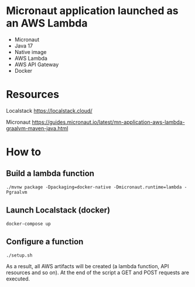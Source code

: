 # Micronaut application launched as an AWS Lambda

- Micronaut
- Java 17
- Native image
- AWS Lambda
- AWS API Gateway
- Docker

# Resources

Localstack https://localstack.cloud/

Micronaut https://guides.micronaut.io/latest/mn-application-aws-lambda-graalvm-maven-java.html

# How to

## Build a lambda function

``` 
./mvnw package -Dpackaging=docker-native -Dmicronaut.runtime=lambda -Pgraalvm
```

## Launch Localstack (docker)

```
docker-compose up
```

## Configure a function

```
./setup.sh
```

As a result, all AWS artifacts will be created (a lambda function, API resources and so on). At the end of the script a
GET and POST requests are executed.